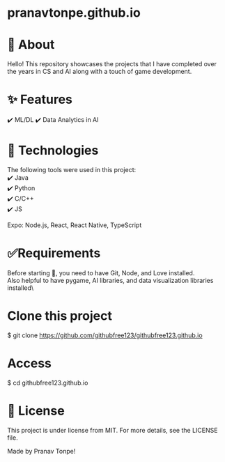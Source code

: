 # pranavtonpe.github.io

# 🎯 About
Hello! This repository showcases the projects that I have completed over the years in CS and AI along with a touch of game development. 

# ✨ Features
✔️ ML/DL
✔️ Data Analytics in AI

# 🚀 Technologies
The following tools were used in this project:\
✔️ Java\
✔️ Python\
✔️ C/C++\
✔️ JS

Expo: 
Node.js,
React,
React Native,
TypeScript

# ✅Requirements
Before starting 🏁, you need to have Git, Node, and Love installed.\
Also helpful to have pygame, AI libraries, and data visualization libraries installed\


# Clone this project
$ git clone https://github.com/githubfree123/githubfree123.github.io

# Access
$ cd githubfree123.github.io

# 📝 License
This project is under license from MIT. For more details, see the LICENSE file.

Made by Pranav Tonpe!

